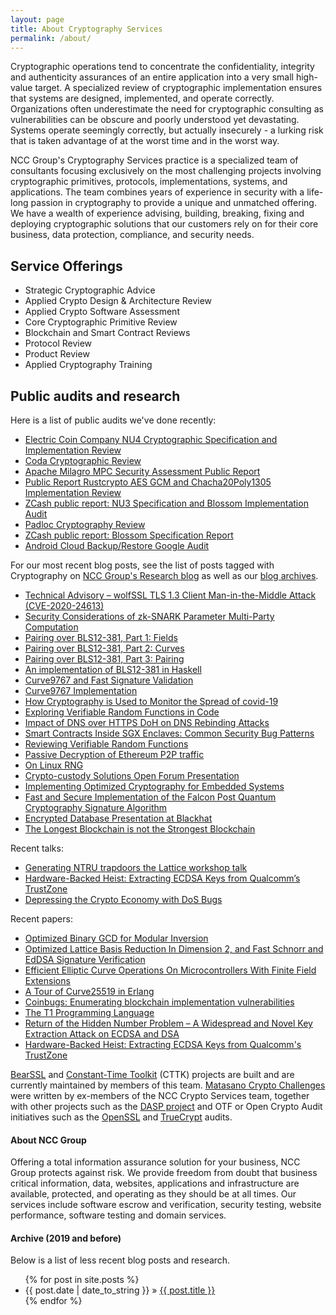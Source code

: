 ```yaml
---
layout: page
title: About Cryptography Services
permalink: /about/
---
```


Cryptographic operations tend to concentrate the confidentiality, integrity and authenticity assurances of an entire application into a very small high-value target. A specialized review of cryptographic implementation ensures that systems are designed, implemented, and operate correctly. Organizations often underestimate the need for cryptographic consulting as vulnerabilities can be obscure and poorly understood yet devastating. Systems operate seemingly correctly, but actually insecurely - a lurking risk that is taken advantage of at the worst time and in the worst way.

NCC Group's Cryptography Services practice is a specialized team of consultants focusing exclusively on the most challenging projects involving cryptographic primitives, protocols, implementations, systems, and applications. The team combines years of experience in security with a life-long passion in cryptography to provide a unique and unmatched offering.  We have a wealth of experience advising, building, breaking, fixing and deploying cryptographic solutions that our customers rely on for their core business, data protection, compliance, and security needs.

## Service Offerings

* Strategic Cryptographic Advice
* Applied Crypto Design & Architecture Review
* Applied Crypto Software Assessment
* Core Cryptographic Primitive Review
* Blockchain and Smart Contract Reviews
* Protocol Review
* Product Review
* Applied Cryptography Training

## Public audits and research

Here is a list of public audits we've done recently:

* [Electric Coin Company NU4 Cryptographic Specification and Implementation Review](https://research.nccgroup.com/2020/09/04/public-report-electric-coin-company-nu4-cryptographic-specification-and-implementation-review/)
* [Coda Cryptographic Review](https://research.nccgroup.com/2020/05/13/public-report-coda-cryptographic-review/)
* [Apache Milagro MPC Security Assessment Public Report](https://research.nccgroup.com/2020/07/20/public-report-qredo-apache-milagro-mpc-cryptographic-assessment/)
* [Public Report Rustcrypto AES GCM and Chacha20Poly1305 Implementation Review](https://research.nccgroup.com/2020/02/26/public-report-rustcrypto-aes-gcm-and-chacha20poly1305-implementation-review/)
* [ZCash public report: NU3 Specification and Blossom Implementation Audit](https://research.nccgroup.com/2020/01/27/public-report-electric-coin-company-nu3-specification-and-blossom-implementation-audit/)
* [Padloc Cryptography Review](https://www.nccgroup.com/us/our-research/padloc/)
* [ZCash public report: Blossom Specification Report](https://www.nccgroup.com/us/our-research/zcash-blossom-specification-report/)
* [Android Cloud Backup/Restore Google Audit](https://www.nccgroup.com/globalassets/our-research/us/public-reports/2018/final_public_report_ncc_group_google_encryptedbackup_2018-10-10_v1.0.pdf)

For our most recent blog posts, see the list of posts tagged with Cryptography on [NCC Group's Research blog](https://research.nccgroup.com/category/cryptography/) as well as our [blog archives](https://cryptoservices.github.io/archives/).

* [Technical Advisory – wolfSSL TLS 1.3 Client Man-in-the-Middle Attack (CVE-2020-24613)](https://research.nccgroup.com/2020/08/24/technical-advisory-wolfssl-tls-1-3-client-man-in-the-middle-attack/)
* [Security Considerations of zk-SNARK Parameter Multi-Party Computation](https://research.nccgroup.com/2020/06/24/security-considerations-of-zk-snark-parameter-multi-party-computation)
* [Pairing over BLS12-381, Part 1: Fields](https://research.nccgroup.com/2020/07/06/pairing-over-bls12-381-part-1-fields/)
* [Pairing over BLS12-381, Part 2: Curves](https://research.nccgroup.com/2020/07/13/pairing-over-bls12-381-part-2-curves/)
* [Pairing over BLS12-381, Part 3: Pairing](https://research.nccgroup.com/2020/08/13/pairing-over-bls12-381-part-3-pairing/)
* [An implementation of BLS12-381 in Haskell](https://github.com/nccgroup/pairing-bls12381)
* [Curve9767 and Fast Signature Validation](https://research.nccgroup.com/2020/04/28/curve9767-and-fast-signature-verification/)
* [Curve9767 Implementation](https://github.com/pornin/curve9767)
* [How Cryptography is Used to Monitor the Spread of covid-19](https://research.nccgroup.com/2020/04/17/how-cryptography-is-used-to-monitor-the-spread-of-covid-19/)
* [Exploring Verifiable Random Functions in Code](https://research.nccgroup.com/2020/04/03/exploring-verifiable-random-functions-in-code/)
* [Impact of DNS over HTTPS DoH on DNS Rebinding Attacks](https://research.nccgroup.com/2020/03/30/impact-of-dns-over-https-doh-on-dns-rebinding-attacks/)
* [Smart Contracts Inside SGX Enclaves: Common Security Bug Patterns](https://research.nccgroup.com/2020/03/24/smart-contracts-inside-sgx-enclaves-common-security-bug-patterns/)
* [Reviewing Verifiable Random Functions](https://research.nccgroup.com/2020/02/24/reviewing-verifiable-random-functions/)
* [Passive Decryption of Ethereum P2P traffic](https://research.nccgroup.com/2019/12/20/passive-decryption-of-ethereum-peer-to-peer-traffic/ )
* [On Linux RNG](https://research.nccgroup.com/2019/12/19/on-linuxs-random-number-generation/)
* [Crypto-custody Solutions Open Forum Presentation](https://www.meetup.com/NCCOpenForumNYC/events/265501485/)
* [Implementing Optimized Cryptography for Embedded Systems](https://www.nccgroup.com/us/about-us/newsroom-and-events/blog/2019/october/implementing-optimized-cryptography-for-embedded-systems/ )
* [Fast and Secure Implementation of the Falcon Post Quantum Cryptography Signature Algorithm](https://www.nccgroup.com/us/about-us/newsroom-and-events/blog/2019/august/fast-and-secure-implementations-of-the-falcon-post-quantum-cryptography-signature-algorithm/)
* [Encrypted Database Presentation at Blackhat](https://www.blackhat.com/us-19/briefings/schedule/#breaking-encrypted-databases-generic-attacks-on-range-quehttps://www.nccgroup.com/us/our-research/extracting-ecdsa-keys-from-qualcomms-trustzone/https://www.nccgroup.com/us/our-research/extracting-ecdsa-keys-from-qualcomms-trustzone/ries-17040)
* [The Longest Blockchain is not the Strongest Blockchain](https://www.nccgroup.com/us/about-us/newsroom-and-events/blog/2019/june/the-longest-blockchain-is-not-the-strongest-blockchain/ )

Recent talks:

* [Generating NTRU trapdoors the Lattice workshop talk](https://simons.berkeley.edu/talks/generating-ntru-trapdoors)
* [Hardware-Backed Heist: Extracting ECDSA Keys from Qualcomm’s TrustZone](https://ccs19.swenjacobs.com/index.php/program/program-2/)
* [Depressing the Crypto Economy with DoS Bugs](https://github.com/aleks-ncc/slides/blob/master/cackalackycon1.pdf)

Recent papers:

* [Optimized Binary GCD for Modular Inversion](https://eprint.iacr.org/2020/972)
* [Optimized Lattice Basis Reduction In Dimension 2, and Fast Schnorr and EdDSA Signature Verification](https://eprint.iacr.org/2020/454)
* [Efficient Elliptic Curve Operations On Microcontrollers With Finite Field Extensions](https://eprint.iacr.org/2020/009)
* [A Tour of Curve25519 in Erlang](https://research.nccgroup.com/2020/02/17/whitepaper-a-tour-of-curve-25519-in-erlang/)
* [Coinbugs: Enumerating blockchain implementation vulnerabilities](https://research.nccgroup.com/2020/03/26/whitepaper-coinbugs-enumerating-common-blockchain-implementation-level-vulnerabilities/)
* [The T1 Programming Language](https://t1lang.github.io/t1spec.pdf)
* [Return of the Hidden Number Problem – A Widespread and Novel Key Extraction Attack on ECDSA and DSA](https://ches.iacr.org/2019/papers.shtm)
* [Hardware-Backed Heist: Extracting ECDSA Keys from Qualcomm's TrustZone](https://www.nccgroup.com/us/our-research/extracting-ecdsa-keys-from-qualcomms-trustzone/)

[BearSSL](https://bearssl.org/) and [Constant-Time Toolkit](https://bearssl.org/) (CTTK) projects are built and are currently maintained by members of this team. [Matasano Crypto Challenges](https://cryptopals.com) were written by ex-members of the NCC Crypto Services team, together with other projects such as the [DASP project](https://dasp.co/) and OTF or Open Crypto Audit initiatives such as the [OpenSSL](https://www.nccgroup.com/us/about-us/newsroom-and-events/blog/2015/may/openssl-audit/) and  [TrueCrypt](https://opencryptoaudit.org/reports/TrueCrypt_Phase_II_NCC_OCAP_final.pdf) audits. 

#### About NCC Group

Offering a total information assurance solution for your business, NCC Group protects against risk. We provide freedom from doubt that business critical information, data, websites, applications and infrastructure are available, protected, and operating as they should be at all times. Our services include software escrow and verification, security testing, website performance, software testing and domain services.

#### Archive (2019 and before)

Below is a list of less recent blog posts and research.

<ul class="posts">
{% for post in site.posts %}
  <li><span class="hero">{{ post.date | date_to_string }}</span> &raquo; <a href="{{ post.url }}">{{ post.title }}</a></li>
{% endfor %}

